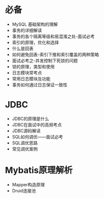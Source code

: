 # 必备

* MySQL 基础架构的理解
* 事务的详细解读
* 事务的各个隔离等级和易混淆之处-面试必考
* 索引的原理，优化和选择
* 什么是回表
* 如何避免回表-索引下推和索引覆盖的两种策略
* 面试必考之-并发控制下死锁的问题
* 锁的原理，类型和使用
* 日志模块常考点
* 常用日志模块及功能
* 事务如何通过日志保证一致性

# JDBC

* JDBC的原理是什么
* JDBC在面试中的高频考点
* JDBC源码解读
* SQL如何调优——面试必考
* SQL调优思路
* 常见调优案例

# Mybatis原理解析

* Mapper构造原理
* Druid连接池
